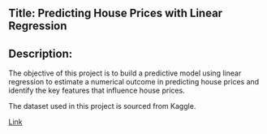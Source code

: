 ## Title:  Predicting House Prices with Linear Regression

## Description:

The objective of this project is to build a predictive model using linear regression to estimate a
numerical outcome in predicting house prices and identify the key features that influence house prices.

The dataset used in this project is sourced from Kaggle. 

[Link](https://www.kaggle.com/code/ashydv/housing-price-prediction-linear-regression)
